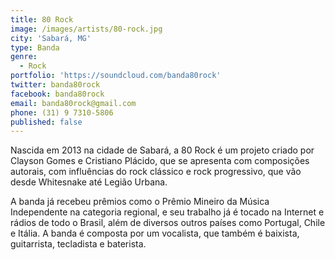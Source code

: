 ```yaml
---
title: 80 Rock
image: /images/artists/80-rock.jpg
city: 'Sabará, MG'
type: Banda
genre:
  - Rock
portfolio: 'https://soundcloud.com/banda80rock'
twitter: banda80rock
facebook: banda80rock
email: banda80rock@gmail.com
phone: (31) 9 7310-5806
published: false
---
```

Nascida em 2013 na cidade de Sabará, a 80 Rock é um projeto criado por Clayson Gomes e Cristiano Plácido, que se apresenta com composições autorais, com influências do rock clássico e rock progressivo, que vão desde Whitesnake até Legião Urbana.

A banda já recebeu prêmios como o Prêmio Mineiro da Música Independente na categoria regional, e seu trabalho já é tocado na Internet e rádios de todo o Brasil, além de diversos outros países como Portugal, Chile e Itália. A banda é composta por um vocalista, que também é baixista, guitarrista, tecladista e baterista.
